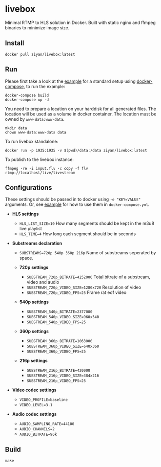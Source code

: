 # livebox
Minimal RTMP to HLS solution in Docker. Built with static nginx and ffmpeg binaries to minimize image size.

## Install

```
docker pull ziyan/livebox:latest
```

## Run
Please first take a look at the [example](example/) for a standard setup using [docker-compose](https://docs.docker.com/compose/), to run the example:

```
docker-compose build
docker-compose up -d
```

You need to prepare a location on your harddisk for all generated files. The location will be used as a volume in docker container. The location must be owned by ```www-data:www-data```.

```
mkdir data
chown www-data:www-data data
```

To run livebox standalone:

```
docker run -p 1935:1935 -v $(pwd)/data:/data ziyan/livebox:latest
```

To publish to the livebox instance:

```
ffmpeg -re -i input.flv -c copy -f flv rtmp://localhost/live/livestream
```

## Configurations
These settings should be passed in to docker using ```-e "KEY=VALUE"``` arguments. Or, see [example](example/) for how to use them in ```docker-compose.yml```.

- **HLS settings**
  - ```HLS_LIST_SIZE=10``` How many segments should be kept in the m3u8 live playlist
  - ```HLS_TIME=4``` How long each segment should be in seconds

- **Substreams declaration**
  - ```SUBSTREAMS=720p 540p 360p 216p``` Name of substreams seperated by space.

  - **720p settings**
    - ```SUBSTREAM_720p_BITRATE=4252000``` Total bitrate of a substream, video and audio
    - ```SUBSTREAM_720p_VIDEO_SIZE=1280x720``` Resolution of video
    - ```SUBSTREAM_720p_VIDEO_FPS=25``` Frame rat eof video

  - **540p settings**
    - ```SUBSTREAM_540p_BITRATE=2377000```
    - ```SUBSTREAM_540p_VIDEO_SIZE=960x540```
    - ```SUBSTREAM_540p_VIDEO_FPS=25```

  - **360p settings**
    - ```SUBSTREAM_360p_BITRATE=1063000```
    - ```SUBSTREAM_360p_VIDEO_SIZE=640x360```
    - ```SUBSTREAM_360p_VIDEO_FPS=25```

  - **216p settings**
    - ```SUBSTREAM_216p_BITRATE=420000```
    - ```SUBSTREAM_216p_VIDEO_SIZE=384x216```
    - ```SUBSTREAM_216p_VIDEO_FPS=25```

- **Video codec settings**
  - ```VIDEO_PROFILE=baseline```
  - ```VIDEO_LEVEL=3.1```

- **Audio codec settings**
  - ```AUDIO_SAMPLING_RATE=44100```
  - ```AUDIO_CHANNELS=2```
  - ```AUDIO_BITRATE=96k```

## Build

```
make
```
